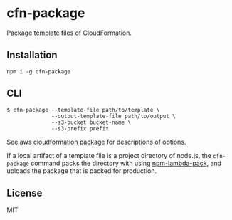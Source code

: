 # cfn-package

Package template files of CloudFormation.

## Installation

```
npm i -g cfn-package
```

## CLI

```
$ cfn-package --template-file path/to/template \
              --output-template-file path/to/output \
              --s3-bucket bucket-name \
              --s3-prefix prefix
```

See [aws cloudformation package](https://docs.aws.amazon.com/cli/latest/reference/cloudformation/package.html#options) for descriptions of options.

If a local artifact of a template file is a project directory of node.js, the `cfn-package` command packs the directory with using [npm-lambda-pack](https://github.com/nak2k/node-npm-lambda), and uploads the package that is packed for production.

## License

MIT
